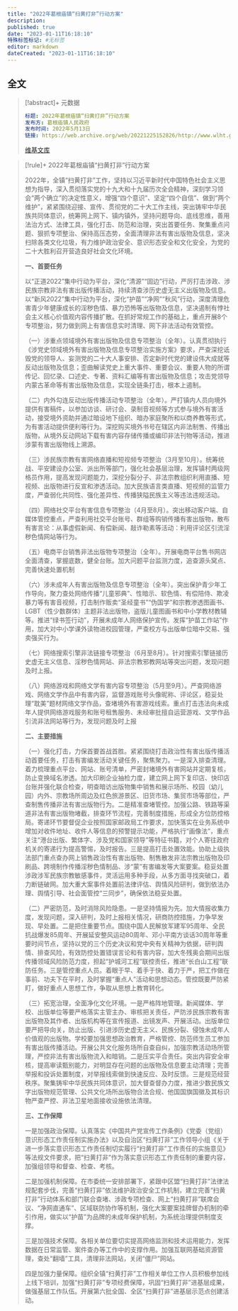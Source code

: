 ```yaml
---
title: "2022年葛根庙镇“扫黄打非”行动方案"
description:
published: true
date: "2023-01-11T16:18:10"
特殊标签标记: #无标签
editor: markdown
dateCreated: "2023-01-11T16:18:10"
---
```


## 全文

> [!abstract]+ 元数据
>
> ```yaml
> 标题: 2022年葛根庙镇“扫黄打非”行动方案
> 发布方: 葛根庙镇人民政府
> 发布时间: 2022年5月13日
> 链接: https://web.archive.org/web/20221225152826/http://www.wlht.gov.cn/wlht/bmzfxxgk/zyq13/ggmz/fdzdgknr1680/zfwj9998/5117016/index.html
> ```
>
> [维基文库](https://zh.wikisource.org/wiki/2022年葛根庙镇“扫黄打非”行动方案)

> [!rule]+ 2022年葛根庙镇“扫黄打非”行动方案
>
> 2022年，全镇“扫黄打非”工作，坚持以习近平新时代中国特色社会主义思想为指导，深入贯彻落实党的十九大和十九届历次全会精神，深刻学习领会“两个确立”的决定性意义，增强“四个意识”、坚定“四个自信”、做到“两个维护”，紧紧围绕迎接、宣传、贯彻党的二十大工作主线，突出铸牢中华民族共同体意识，统筹网上网下、镇内镇外，坚持问题导向、底线思维，善用法治方式、法律工具，强化打击、防范和治理，突出首要任务、聚集重点问题、狠抓专项整治、保持高压态势，全面清理非法有害出版物及信息，坚决扫除各类文化垃圾，有力维护政治安全、意识形态安全和文化安全，为党的二十大胜利召开营造良好社会文化环境。
>
> **一、首要任务**
>
> 以“正道2022”集中行动为平台，深化“清源”“固边”行动，严厉打击涉政、涉民族宗教非法有害出版传播活动，持续清查涉历史虚无主义出版物及信息。以“新风2022”集中行动为平台，深化“护苗”“净网”“秋风”行动，深度清理危害青少年健康成长的淫秽色情、暴力恐怖等出版物及信息，坚决遏制有悖社会主义核心价值观内容传播扩散。在抓好常规工作的基础上，重点开展8个专项整治，努力做到网上有害信息实时清理、网下非法活动有效管控。
>
> （一）涉重点领域境外有害出版物及信息专项整治（全年）。认真贯彻执行《涉党史领域境外有害出版物及信息专项整治实施方案》要求，严查深挖诋毁党的领导人、妄测党的二十大人事安排、否定新时代党的建设伟大成就等反动出版物及信息；歪曲解读党史上重大事件、重要会议、重要人物的所谓传记、回忆录、口述史、专著、资料汇编等有害出版物及信息；攻击党领导内蒙古革命等有害出版物及信息，实现全链条打击，根本上遏制。
>
> （二）内外勾连反动出版传播活动专项整治（全年）。严打镇内人员向境外提供有害稿件，以参加访谈、研讨会、录制音视频等方式参与境外有害活动，接受境外资助并通过暗设地下组织、暗办家庭聚所和以商养教等形式，为有害活动提供便利等行为。深挖购买境外书号在辖区内非法制售、传播出版物，从境外反动网站下载有害内容存储传播或编印非法刊物等活动，推进涉蒙有害出版物线上溯源。
>
> （三）涉民族宗教有害网络直播和短视频专项整治（3月至10月）。统筹统战、平安建设办公室、派出所等部门，强化社会基层治理，发挥镇村两级网格员作用，提高发现问题能力，深挖分裂分子、非法宗教组织利用直播、短视频、出版物进行反宣和渗透活动。加大民族语言类直播、短视频的监管力度，严查弱化共同性、强化差异性、传播狭隘民族主义等违法违规活动。
>
> （四）网络社交平台有害信息专项整治（4月至8月）。突出移动客户端、自媒体管控重点，严查利用社交平台账号、群组等购销传播有害出版物，散布有害言论：从事虚假新闻、有偿新闻、敲诈勒素等活动：利用评论区引流淫秽色情网站等行为。
>
> （五）电商平台销售非法出版物专项整治（全年）。开展电商平台售书网店全面清查，掌握底数，健全台账。加大问题平台监测力度，追查源头窝点、完善快速处置机制
>
> （六）涉未成年人有害出版物及信息专项整治（全年）。突出保护青少年工作导向，聚力查处网络传播“儿童邪典”、性暗示、软色情、有偿陪侍、欺凌暴力等有害音视频，打击制作贩卖“圣经童书”“伪国学”和宗教渗透图画书、LGBT（性少数群体）主题非法出版物，盗版儿童图画书和中小学教材教辅等。推进“绿书签行动”，开展未成年人网络保护宣传。发挥“护苗工作站”作用，加大对中小学课外读物进校园管理，严查校方与出版单位暗中交易、强卖强买行为。
>
> （七）网络搜索引擎非法链接专项整治（6月至8月）。针对搜索引擎链接历史虚无主义信息、淫秽色情网站、非法宗教邪教网站等突出问题，发现问题及时上报。
>
> （八）网络游戏和网络文学有害内容专项整治（5月至9月）。严查网络游戏、网络文学作品中有害内容，监督游戏账号头像昵称、评论区，稳妥处理“耽美”题材网络文学作品，查堵境外有害游戏线索。重点打击违法向未成年人提供网络游戏服务和账号租售服务、未经审批擅自运营游戏、文学作品引流非法网站等行为，发现问题及时上报
>
> **二、主要措施**
>
> （一）强化打击，力保首要首战首胜。紧紧围绕打击政治性有害出版传播活动首要任务，打击有害编发活动关键任务，聚焦聚力。一是深入排查清理。着力梳理重点平台、网站、账号清单，严密封堵境外有害网站并定期复核，防止变换域名渗透。加大印刷企业抽检力度，建立网上网下复印店、快印店台账并强化联合检查，明查暗访出版物集中销售和展示场所、校园（幼儿园）内外、宗教场所周边及红色旅游景区、旧货市场、集贸市场等部位，严查制售传播非法有害出版物行为。二是精准查堵管控。加强公路、铁路等渠道非法有害出版物堵截，排查环节流程，完善制度措施，形成全方位防控格局。寄递环节要督促企业按照国家邮政局工作要求，加快落实在业务系统中增加对收件地址、收件人等信息的预警提示功能，严格执行“画像法”，重点关注“港台出版、繁体字、涉及党和国家领导”等特征书籍，对个人寄往政府机关的寄递行为提高警惕，及时报告。三是提高打击处置效能。协助上级执法部门重点查办网上销售政治性有害出版物、制售散发非法宗教出版物及印刷品、跨境制作传播淫秽色情制品、涉“蒙”有害编发等大案要案。稳妥处置涉政涉军民族宗教敏感事件，灵活运用多种手段，从多方面寻找突破口，着力断链破网。加大重大案事件处置前法律评估、舆情风险研判，做到依法办理、舆情引导、社会面管控“三同步”，确保依法稳妥处置。
>
> （二）严密防范，及时消除风险隐患。一是坚持情报为先。加大情报收集力度，发现问题，深入研判，及时上报相关情况，研商防控措施，力争早发现、早处置。二是把住重要节点。围绕中国人民解放军建军95周年、全民抗战爆发85周年、开展延安整风运动80周年、邓小平南方谈话30周年等重要时间节点，坚持以党的三个历史决议和党中央有关精神为依据，研判舆情、排查风险，有效防控处置错误言论和有害内容，加大冬残奥会期间出版传播领域风险防范力度，担起“护城河工程”联控责任，推进“长白山工程”联防任务。三是管控重点人员。着眼于早、着手于快、着力于严，把工作做在事前、功夫下在平时，及时掌握“重点人”活动和思想动态。管控既要严防紧盯，做好重点人思想工作，争取从思想上教育转化。
>
> （三）拓宽治理，全面净化文化环境。一是严格阵地管理。新闻媒体、学校、出版单位等要严格落实主管主办、审核把关责任，严防涉民族宗教有害出版物及其作者、出版机构等在宣传报道、出镜发声、开展活动。出版单位要严把导向关，防止出版、引进涉历史虚无主义、民族分裂、侵蚀未成年人价值观的出版物。学校要加强思想政治教育，严格管控、防范师生员工参加有害出版传播活动。开展公共文化服务场所自查自纠，加强宗教活动场所管理，严控非法有害出版物流入和暗销。二是压实平合责任。突出内容安全审核，提高审读甄别能力，对明显存在问题的出版物及信息要主动清理；完善举报和投诉处置制度，对举报线索做到快速反应、及时反馈。三是规范经营秩序。聚集铸牢中华民族共同体意识，加大督查督办力度，推进少数民族文字出版物规范管理、公共文化场所出版物合法合规、他国国旗国徽及其标识物严查严控、非法卫星地面接收设施依法清理。
>
> **三、工作保障**
>
> 一是加强政治保障。认真落实《中国共产党宣传工作条例》《党委（党组）意识形态工作责任制实施办法》以及自治区“扫黄打非”工作领导小组《关于进一步落实意识形态工作责任制切实履行“扫黄打非”工作责任的实施意见》等法规文件要求，把“扫黄打非”作为落实意识形态工作责任制的重要内容，加强组领导和督查、检查、考核。
>
> 二是加强机制保障。在市委统一安排部署下，紧跟中区盟“扫黄打非”法律法规配套步伐，完善“扫黄打非”依法维护政治安全工作机制，建立完善“扫黄打非”行动体系和部门联合查堵、涉政专项检查、网上“扫黄打非”联席会议、“净网直通车”、区域联防协作等机制，强化大案要案挂牌督办机制的牵引作用，做实以“护苗”为品牌的未成年保护机制，为系统治理提供制度支撑。
>
> 三是加强技术保障。各相关单位要切实提高网络监测和技术运用能力，发挥数据在日常监管、案件查办等工作中的支撑作用。加强互联网基础资源管理，查处“翻墙”工具，清理非法网站，关闭“僵尸”网站。
>
> 四是加强力量保障。组织全镇“扫黄打非”工作相关单位工作人员积极参加线上线下培训，加强“扫黄打非”专项经费保障，巩固“扫黄打非”进基层成果，做强基层工作队伍。开展第六批全国、全区“扫黄打非”进基层示范点创建活动。
